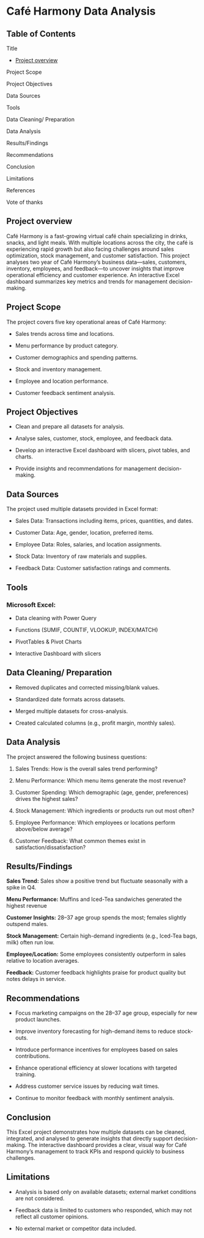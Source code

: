 # Café Harmony Data Analysis
## **Table of Contents**

Title

- [Project overview]([#project-overview)

 Project Scope

Project Objectives

Data Sources

Tools

Data Cleaning/ Preparation

Data Analysis

Results/Findings

Recommendations

Conclusion

Limitations

References

Vote of thanks

## Project overview

Café Harmony is a fast-growing virtual café chain specializing in drinks, snacks, and light meals. With multiple locations across the city, the café is experiencing rapid growth but also facing challenges around sales optimization, stock management, and customer satisfaction.
This project analyses two year of Café Harmony’s business data—sales, customers, inventory, employees, and feedback—to uncover insights that improve operational efficiency and customer experience.
An interactive Excel dashboard summarizes key metrics and trends for management decision-making.

## Project Scope

The project covers five key operational areas of Café Harmony:

- Sales trends across time and locations.

-	Menu performance by product category.

- Customer demographics and spending patterns.

-	Stock and inventory management.

-	Employee and location performance.

-	Customer feedback sentiment analysis.

## Project Objectives

-	Clean and prepare all datasets for analysis.
  
-	Analyse sales, customer, stock, employee, and feedback data.
  
-	Develop an interactive Excel dashboard with slicers, pivot tables, and charts.
  
-	Provide insights and recommendations for management decision-making.

## Data Sources

The project used multiple datasets provided in Excel format:

-	Sales Data: Transactions including items, prices, quantities, and dates.
  
-	Customer Data: Age, gender, location, preferred items.
  
-	Employee Data: Roles, salaries, and location assignments.
-	Stock Data: Inventory of raw materials and supplies.
-	Feedback Data: Customer satisfaction ratings and comments.

## Tools

### Microsoft Excel:
-	Data cleaning with Power Query
  
-	Functions (SUMIF, COUNTIF, VLOOKUP, INDEX/MATCH)
  
-	PivotTables & Pivot Charts
  
-	Interactive Dashboard with slicers

## Data Cleaning/ Preparation

- Removed duplicates and corrected missing/blank values.
  
- Standardized date formats across datasets.
  
- Merged multiple datasets for cross-analysis.
  
- Created calculated columns (e.g., profit margin, monthly sales).

## Data Analysis

The project answered the following business questions:

1.	Sales Trends: How is the overall sales trend performing?

2.	Menu Performance: Which menu items generate the most revenue?

3.	Customer Spending: Which demographic (age, gender, preferences) drives the highest sales?

4.	Stock Management: Which ingredients or products run out most often?

5.	Employee Performance: Which employees or locations perform above/below average?

6.  Customer Feedback: What common themes exist in satisfaction/dissatisfaction?

## Results/Findings

**Sales Trend:** Sales show a positive trend but fluctuate seasonally with a spike in Q4.

**Menu Performance:** Muffins and Iced-Tea sandwiches generated the highest revenue 

**Customer Insights:** 28–37 age group spends the most; females slightly outspend males.

**Stock Management:** Certain high-demand ingredients (e.g., Iced-Tea bags, milk) often run low.

**Employee/Location:** Some employees consistently outperform in sales relative to location averages.

**Feedback:** Customer feedback highlights praise for product quality but notes delays in service.

## **Recommendations**

-	Focus marketing campaigns on the 28–37 age group, especially for new product launches.

-	Improve inventory forecasting for high-demand items to reduce stock-outs.

-	Introduce performance incentives for employees based on sales contributions.

-	Enhance operational efficiency at slower locations with targeted training.

- Address customer service issues by reducing wait times.

- Continue to monitor feedback with monthly sentiment analysis.

## Conclusion

This Excel project demonstrates how multiple datasets can be cleaned, integrated, and analysed to generate insights that directly support decision-making. The interactive dashboard provides a clear, visual way for Café Harmony’s management to track KPIs and respond quickly to business challenges.

## Limitations

- Analysis is based only on available datasets; external market conditions are not considered.
  
- Feedback data is limited to customers who responded, which may not reflect all customer opinions.
  
- No external market or competitor data included.



